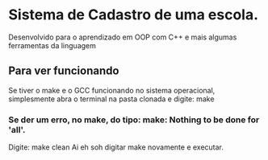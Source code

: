 # Sistema de Cadastro de uma escola.
Desenvolvido para o aprendizado em OOP com C++ e mais algumas ferramentas da linguagem

## Para ver funcionando
Se tiver o make e o GCC funcionando no sistema operacional, simplesmente abra o terminal na pasta clonada e digite: make

### Se der um erro, no make, do tipo: make: Nothing to be done for 'all'.
Digite: make clean      Ai eh soh digitar make novamente e executar.